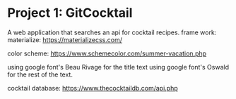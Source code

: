 # Project 1: GitCocktail
A web application that searches an api for cocktail recipes.
frame work: materialize: https://materializecss.com/

color scheme: https://www.schemecolor.com/summer-vacation.php

using google font's Beau Rivage for the title text
using google font's Oswald for the rest of the text.

cocktail database: https://www.thecocktaildb.com/api.php